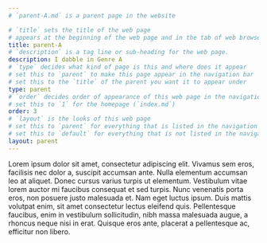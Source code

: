 ```yaml
---
# `parent-A.md` is a parent page in the website

# `title` sets the title of the web page
# appears at the beginning of the web page and in the tab of web browsers
title: parent-A
# `description` is a tag line or sub-heading for the web page.
description: I dabble in Genre A
# `type` decides what kind of page is this and where does it appear
# set this to `parent` to make this page appear in the navigation bar
# set this to the `title` of the parent you want it to appear under
type: parent
# `order` decides order of appearance of this web page in the navigation bar
# set this to `1` for the homepage (`index.md`)
order: 3
# `layout` is the looks of this web page
# set this to `parent` for everything that is listed in the navigation bar
# set this to `default` for everything that is not listed in the navigation bar
layout: parent
---
```


[//]: # (Here you can write the content of the page in markdown.)

Lorem ipsum dolor sit amet, consectetur adipiscing elit. Vivamus sem eros, facilisis nec dolor a, suscipit accumsan ante. Nulla elementum accumsan leo at aliquet. Donec cursus varius turpis ut elementum. Vestibulum vitae lorem auctor mi faucibus consequat et sed turpis. Nunc venenatis porta eros, non posuere justo malesuada et. Nam eget luctus ipsum. Duis mattis volutpat enim, sit amet consectetur lectus eleifend quis. Pellentesque faucibus, enim in vestibulum sollicitudin, nibh massa malesuada augue, a rhoncus neque nisi in erat. Quisque eros ante, placerat a pellentesque ac, efficitur non libero.
